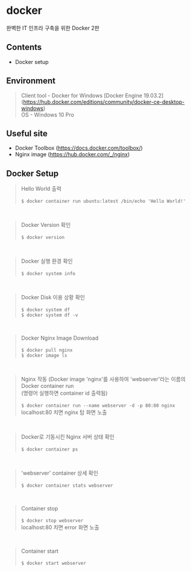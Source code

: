 # docker
완벽한 IT 인프라 구축을 위한 Docker 2판

## Contents
- Docker setup

## Environment
> Client tool - Docker for Windows [Docker Engine 19.03.2] (https://hub.docker.com/editions/community/docker-ce-desktop-windows)<br />
OS - Windows 10 Pro

## Useful site
- Docker Toolbox (https://docs.docker.com/toolbox/)
- Nginx image (https://hub.docker.com/_/nginx)

## Docker Setup
> Hello World 출력<br /><br />
`$ docker container run ubuntu:latest /bin/echo 'Hello World!'`
<br />

> Docker Version 확인<br /><br />
`$ docker version`
<br />

> Docker 실행 환경 확인<br /><br />
`$ docker system info`
<br />

> Docker Disk 이용 상황 확인<br /><br />
`$ docker system df`<br />
`$ docker system df -v`
<br />

> Docker Nginx Image Download<br /><br />
`$ docker pull nginx`<br />
`$ docker image ls`
<br />

> Nginx 작동 (Docker image 'nginx'를 사용하여 'webserver'라는 이름의 Docker container run<br />
 (명령어 실행하면 container id 출력됨)<br /><br />
`$ docker container run --name webserver -d -p 80:80 nginx`<br />
localhost:80 치면 nginx 탑 화면 노출
<br />

> Docker로 기동시킨 Nginx 서버 상태 확인<br /><br />
`$ docker container ps`
<br />

> 'webserver' container 상세 확인<br /><br />
`$ docker container stats webserver`
<br />

> Container stop<br /><br />
`$ docker stop webserver`<br />
localhost:80 치면 error 화면 노출
<br />

> Container start<br /><br />
`$ docker start webserver`
<br />

